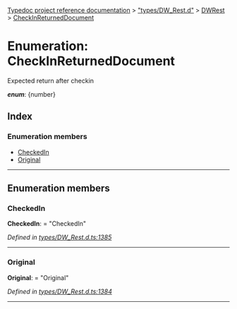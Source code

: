 [Typedoc project reference documentation](../README.md) > ["types/DW_Rest.d"](../modules/_types_dw_rest_d_.md) > [DWRest](../modules/_types_dw_rest_d_.dwrest.md) > [CheckInReturnedDocument](../enums/_types_dw_rest_d_.dwrest.checkinreturneddocument.md)

# Enumeration: CheckInReturnedDocument

Expected return after checkin

*__enum__*: {number}

## Index

### Enumeration members

* [CheckedIn](_types_dw_rest_d_.dwrest.checkinreturneddocument.md#checkedin)
* [Original](_types_dw_rest_d_.dwrest.checkinreturneddocument.md#original)

---

## Enumeration members

<a id="checkedin"></a>

###  CheckedIn

**CheckedIn**:  = "CheckedIn"

*Defined in [types/DW_Rest.d.ts:1385](https://github.com/DocuWare/REST-Sample-TS/blob/22cf36b/src/types/DW_Rest.d.ts#L1385)*

___
<a id="original"></a>

###  Original

**Original**:  = "Original"

*Defined in [types/DW_Rest.d.ts:1384](https://github.com/DocuWare/REST-Sample-TS/blob/22cf36b/src/types/DW_Rest.d.ts#L1384)*

___

